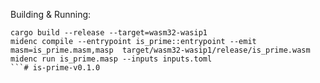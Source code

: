 
Building & Running:
```
cargo build --release --target=wasm32-wasip1
midenc compile --entrypoint is_prime::entrypoint --emit masm=is_prime.masm,masp  target/wasm32-wasip1/release/is_prime.wasm
midenc run is_prime.masp --inputs inputs.toml
```# is-prime-v0.1.0

